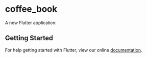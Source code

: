 # coffee_book

A new Flutter application.

## Getting Started

For help getting started with Flutter, view our online
[documentation](https://flutter.io/).
